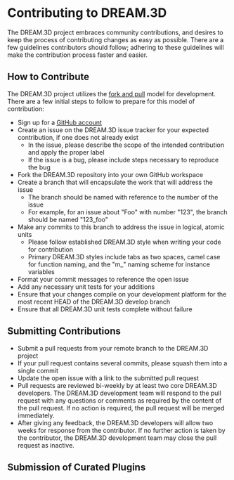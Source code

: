 # Contributing to DREAM.3D #

The DREAM.3D project embraces community contributions, and desires to keep the process of contributing changes as easy as possible.  There are a few guidelines contributors should follow; adhering to these guidelines will make the contribution process faster and easier.

## How to Contribute ##

The DREAM.3D project utilizes the [fork and pull](https://help.github.com/articles/using-pull-requests/) model for development.  There are a few initial steps to follow to prepare for this model of contribution:

+ Sign up for a [GitHub account](https://github.com/signup/free)
+ Create an issue on the DREAM.3D issue tracker for your expected contribution, if one does not already exist
  + In the issue, please describe the scope of the intended contribution and apply the proper label
  + If the issue is a bug, please include steps necessary to reproduce the bug
+ Fork the DREAM.3D repository into your own GitHub workspace
+ Create a branch that will encapsulate the work that will address the issue
  + The branch should be named with reference to the number of the issue 
  + For example, for an issue about "Foo" with number "123", the branch should be named "123_foo"
+ Make any commits to this branch to address the issue in logical, atomic units
  + Please follow established DREAM.3D style when writing your code for contribution
  + Primary DREAM.3D styles include tabs as two spaces, camel case for function naming, and the "m_" naming scheme for instance variables
+ Format your commit messages to reference the open issue
+ Add any necessary unit tests for your additions
+ Ensure that your changes compile on your development platform for the most recent HEAD of the DREAM.3D develop branch
+ Ensure that all DREAM.3D unit tests complete without failure

## Submitting Contributions ##

+ Submit a pull requests from your remote branch to the DREAM.3D project
+ If your pull request contains several commits, please squash them into a single commit
+ Update the open issue with a link to the submitted pull request
+ Pull requests are reviewed bi-weekly by at least two core DREAM.3D developers.  The DREAM.3D development team will respond to the pull request with any questions or comments as required by the content of the pull request.  If no action is required, the pull request will be merged immediately.
+ After giving any feedback, the DREAM.3D developers will allow two weeks for response from the contributor.  If no further action is taken by the contributor, the DREAM.3D development team may close the pull request as inactive.

## Submission of Curated Plugins ##
